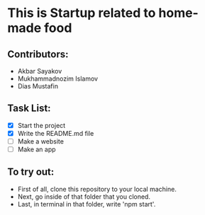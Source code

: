 # This is Startup related to home-made food
## Contributors:
- Akbar Sayakov
- Mukhammadnozim Islamov
- Dias Mustafin
## Task List:
- [x] Start the project
- [x] Write the README.md file
- [ ] Make a website
- [ ] Make an app
## To try out:
- First of all, clone this repository to your local machine.
- Next, go inside of that folder that you cloned.
- Last, in terminal in that folder, write 'npm start'.